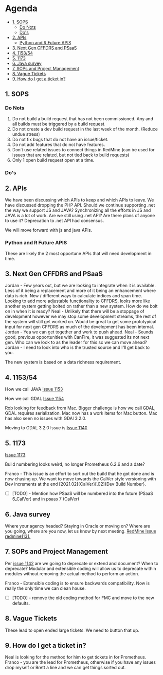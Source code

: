 # Agenda

- [1. SOPS](#1-sops)
  - [Do Nots](#do-nots)
  - [Do's](#dos)
- [2. APIs](#2-apis)
  - [Python and R Future APIS](#python-and-r-future-apis)
- [3. Next Gen CFFDRS and PSaaS](#3-next-gen-cffdrs-and-psaas)
- [4. 1153/54](#4-115354)
- [5. 1173](#5-1173)
- [6. Java survey](#6-java-survey)
- [7. SOPs and Project Management](#7-sops-and-project-management)
- [8. Vague Tickets](#8-vague-tickets)
- [9. How do I get a ticket in?](#9-how-do-i-get-a-ticket-in)

## 1. SOPS

### Do Nots

1. Do not build a build request that has not been commissioned. Any and all builds must be triggered by a build request.
2. Do not create a dev build request in the last week of the month. (Reduce undue stress)
3. Do not fix bugs that do not have an issue/ticket.
4. Do not add features that do not have features.
5. Don't use related issues to connect things in RedMine (can be used for issues that are related, but not tied back to build requests)
6. Only 1 open build request open at a time.

### Do's

## 2. APIs

We have been discussing which APIs to keep and which APIs to leave. We have discussed dropping the PHP API. Should we continue supporting .net the way we support JS and JAVA? Synchronizing all the efforts in JS and JAVA is a lot of work.
Are we still using .net API?
Are there plans of anyone to use it?
Deprecation to .net API had consensus.

We will move forward with js and java APIs.

### Python and R Future APIS

These are likely the 2 most opportune APIs that will need development in time.

## 3. Next Gen CFFDRS and PSaaS

Jordan - Few years out, but we are looking to integrate when it is available. Less of it being a replacement and more of it being an enhancement where data is rich. New / different ways to calculate indices and span time. Looking to add more adjustable functionality to CFFDRS, looks more like another system getting bolted on rather than a new system. How do we bolt on in when it is ready?
Neal - Unlikely that there will be a stoppage of development however we may stop some development streams, the rest of the system will still get worked on. Would be great to get some prototypical input for next gen CFFDRS as much of the development has been internal.
Jordan - Yea we can get together and work to push ahead.
Neal - Sounds good, previous opportunities with CanFire, it was suggested its not next gen. Who can we look to as the leader for this so we can move ahead?
Jordan - I need to look into who is the trusted source and I'll get back to you.

The new system is based on a data richness requirement.

## 4. 1153/54

How we call JAVA
[Issue 1153](https://ppm.redapp.org/issues/1153)

How we call GDAL
[Issue 1154](https://ppm.redapp.org/issues/1153)

Rob looking for feedback from Mac. Bigger challenge is how we call GDAL, GDAL requires serialization. Mac now has a work items for Mac button. Mac has also seen no issues with GDAl 3.2.0.

Moving to GDAL 3.2.0 Issue is [Issue 1140](https://ppm.redapp.org/issues/1140)
## 5. 1173

[Issue 1173](https://ppm.redapp.org/issues/1173)

Build numbering looks weird, no longer Prometheus 6.2.6 and a date?

Franco - This issue is an effort to sort out the build that he got done and is now chasing up. We want to move towards the CalVer style versioning with Dev increments at the end [2021.02]{CalVer}[.02]{Dev Build Number}.

- [ ] [TODO] - Mention how PSaaS will be numbered into the future (PSaaS 6_CalVer) and in psaas 7 (CalVer)

## 6. Java survey

Where your agency headed? Staying in Oracle or moving on? Where are you going, where are you now, let us know by next meeting. [RedMine Issue redmine1131.](https://ppm.redapp.org/issues/1131)

## 7. SOPs and Project Management

Per [issue 1142](https://ppm.redapp.org/issues/1142) are we going to deprecate or extend and document? When to deprecate?
Modular and extensible coding will allow us to deprecate within modules without removing the actual method to perform an action.

Franco - Extensible coding is to ensure backwards compatibility. Now is really the only time we can clean house.

- [ ] [TODO] - remove the old coding method for FMC and move to the new defaults.

## 8. Vague Tickets

These lead to open ended large tickets. We need to button that up.

## 9. How do I get a ticket in?

Neal is looking for the method for him to get tickets in for Prometheus.
Franco - you are the lead for Prometheus, otherwise if you have any issues drop myself or Brett a line and we can get things sorted out.
